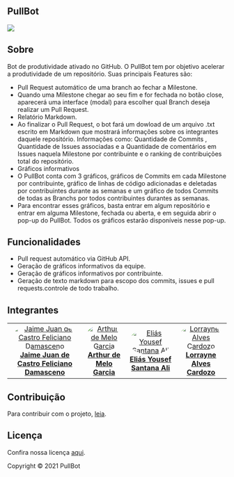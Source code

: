 ## PullBot

<img src="imagens/logo.png" width="auto" height="auto">

## Sobre 
Bot de produtividade ativado no GitHub. O PullBot tem por objetivo acelerar a produtividade de um repositório.
Suas principais Features são:
- Pull Request automático de uma branch ao fechar a Milestone.
- Quando uma Milestone chegar ao seu fim e for fechada no botão close, aparecerá uma interface (modal) para escolher qual Branch deseja realizar um Pull Request.
- Relatório Markdown.
- Ao finalizar o Pull Request, o bot fará um dowload de um arquivo .txt escrito em Markdown que mostrará informações sobre os integrantes daquele repositório. Informações como:  Quantidade de Commits , Quantidade de Issues associadas e a Quantidade de comentários em Issues naquela Milestone por contribuinte e o ranking de contribuições total do repositório.
- Gráficos informativos
- O PullBot conta com 3 gráficos, gráficos de Commits em cada Milestone por contribuinte, gráfico de linhas de código adicionadas e deletadas por contribuintes durante as semanas e um gráfico de todos Commits de todas as Branchs por todos contribuintes durantes as semanas.
- Para encontrar esses gráficos, basta entrar em algum repositório e entrar em alguma Milestone, fechada ou aberta, e em seguida abrir o pop-up do PullBot. Todos os gráficos estarão disponíveis nesse pop-up.

## Funcionalidades
- Pull request automático via GitHub API.
- Geração de gráficos informativos da equipe.
- Geração de gráficos informativos por contribuinte.
- Geração de texto markdown para escopo dos commits, issues e pull requests.controle de todo trabalho.

## Integrantes
<table>
    <tr>
        <td align="center"><a href="https://github.com/JaimeJuan11" target="_blank"><img onmouseover="opaqImg(this)" onmouseout="normalImg(this)" style="border-radius: 50%;" src="imagens/jaime.jpg" width="auto;" alt="Jaime Juan de Castro Feliciano Damasceno"/><br /><b>Jaime Juan de Castro Feliciano Damasceno</b></a><br /><a href="https://github.com/JaimeJuan11" target="_blank"></a></td>
        <td align="center"><a href="https://github.com/ArthurMeloG" target="_blank"><img onmouseover="opaqImg(this)" onmouseout="normalImg(this)" style="border-radius: 50%;" src="imagens/Arthur.jpg" width="auto;" alt="Arthur de Melo Garcia"/><br /><b>Arthur de Melo Garcia</b></a><br /><a href="https://github.com/ArthurMeloG" target="_blank"></a></td>
        <td align="center"><a href="https://github.com/eliasyousef00" target="_blank"><img onmouseover="opaqImg(this)" onmouseout="normalImg(this)" style="border-radius: 50%;" src="imagens/elias.jpg" width="auto;" alt="Eliás Yousef Santana Ali"/><br /><b>Eliás Yousef Santana Ali</b></a><br /><a href="https://github.com/eliasyousef00" target="_blank"></a></td>
        <td align="center"><a href="https://github.com/LorrayneCardozo" target="_blank"><img onmouseover="opaqImg(this)" onmouseout="normalImg(this)" style="border-radius: 50%;" src="imagens/Lorrayne.jpg" width="auto;" alt="Lorrayne Alves Cardozo"/><br /><b>Lorrayne Alves Cardozo</b></a><br /><a href="https://github.com/LorrayneCardozo" target="_blank"></a></td>
    </tr>
    <script>
    function opaqImg(x) {
        x.style.opacity = "50%";
    }
    function normalImg(x) {
        x.style.opacity = "100%";
    }
    </script>
</table>

## Contribuição
Para contribuir com o projeto, [leia](https://github.com/fga-eps-mds/PullBot/blob/master/CONTRIBUTING.md).

## Licença
Confira nossa licença [aqui](https://github.com/fga-eps-mds/PullBot/blob/master/LICENSE).

Copyright &copy; 2021 PullBot
